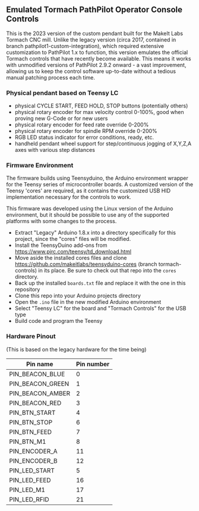 ## Emulated Tormach PathPilot Operator Console Controls

This is the 2023 version of the custom pendant built for the MakeIt Labs Tormach CNC mill.  Unlike the legacy version (circa 2017, contained in branch pathpilot1-custom-integration), which required extensive customization to PathPilot 1.x to function, this version emulates the official Tormach controls that have recently become available.  This means it works with unmodified versions of PathPilot 2.9.2 onward - a vast improvement, allowing us to keep the control software up-to-date without a tedious manual patching process each time.

### Physical pendant based on Teensy LC

  - physical CYCLE START, FEED HOLD, STOP buttons (potentially others)
  - physical rotary encoder for max velocity control 0-100%, good when proving new G-Code or for new users
  - physical rotary encoder for feed rate override 0-200%
  - physical rotary encoder for spindle RPM override 0-200%
  - RGB LED status indicator for error conditions, ready, etc.
  - handheld pendant wheel support for step/continuous jogging of X,Y,Z,A axes with various step distances

### Firmware Environment

The firmware builds using Teensyduino, the Arduino environment wrapper for the Teensy series of microcontroller boards.  A customized version of the Teensy 'cores' are required, as it contains the customized USB HID implementation necessary for the controls to work. 

This firmware was developed using the Linux version of the Arduino environment, but it should be possible to use any of the supported platforms with some changes to the process.

  - Extract "Legacy" Arduino 1.8.x into a directory specifically for this project, since the "cores" files will be modified.
  - Install the TeensyDuino add-ons from https://www.pjrc.com/teensy/td_download.html
  - Move aside the installed cores files and clone https://github.com/makeitlabs/teensyduino-cores (branch tormach-controls) in its place.  Be sure to check out that repo into the `cores` directory.
  - Back up the installed `boards.txt` file and replace it with the one in this repository
  - Clone this repo into your Arduino projects directory
  - Open the `.ino` file in the new modified Arduino environment
  - Select "Teensy LC" for the board and "Tormach Controls" for the USB type
  - Build code and program the Teensy
  
### Hardware Pinout

(This is based on the legacy hardware for the time being)

| Pin name | Pin number |
|----------|------------|
| PIN_BEACON_BLUE | 0 |
| PIN_BEACON_GREEN | 1 |
| PIN_BEACON_AMBER | 2 |
| PIN_BEACON_RED | 3 |
| PIN_BTN_START | 4 |
| PIN_BTN_STOP | 6 |
| PIN_BTN_FEED | 7 |
| PIN_BTN_M1 | 8 |
| PIN_ENCODER_A | 11 |
| PIN_ENCODER_B | 12 |
| PIN_LED_START | 5 |
| PIN_LED_FEED | 16 |
| PIN_LED_M1 | 17 |
| PIN_LED_RFID | 21 |


  
  

